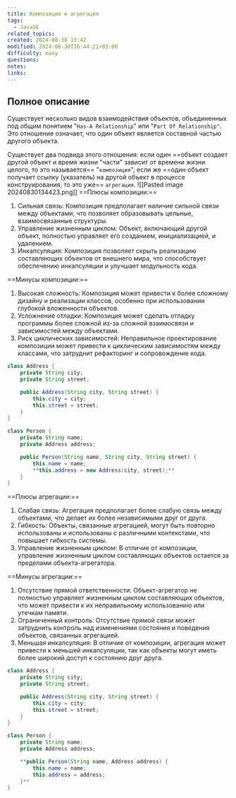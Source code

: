 ```yaml
---
title: Композиция и агрегация
tags:
  - JavaSE
related_topics: 
created: 2024-08-30 13:42
modified: 2024-08-30T16:44:21+03:00
difficulty: easy
questions: 
notes: 
links: 
---
```


## Полное описание
Существует несколько видов взаимодействия объектов, объединенных под общим понятием "`Has-A Relationship`" или "`Part Of Relationship"`. Это отношение означает, что один объект является составной частью другого объекта.

Существует два подвида этого отношения: если один ==объект создает другой объект и время жизни "части" зависит от времени жизни целого, то это называется== "`композиция`", если же ==один объект получает ссылку (указатель) на другой объект в процессе конструирования, то это уже== `агрегация`.
![[Pasted image 20240830134423.png]]
==Плюсы композиции:==

1. Сильная связь: Композиция предполагает наличие сильной связи между объектами, что позволяет образовывать цельные, взаимосвязанные структуры.
2. Управление жизненным циклом: Объект, включающий другой объект, полностью управляет его созданием, инициализацией, и удалением.
3. Инкапсуляция: Композиция позволяет скрыть реализацию составляющих объектов от внешнего мира, что способствует обеспечению инкапсуляции и улучшает модульность кода.

==Минусы композиции:==

1. Высокая сложность: Композиция может привести к более сложному дизайну и реализации классов, особенно при использовании глубокой вложенности объектов.
2. Усложнение отладки: Композиция может сделать отладку программы более сложной из-за сложной взаимосвязи и зависимостей между объектами.
3. Риск циклических зависимостей: Неправильное проектирование композиции может привести к циклическим зависимостям между классами, что затруднит рефакторинг и сопровождение кода.

```java
class Address {
    private String city;
    private String street;

    public Address(String city, String street) {
        this.city = city;
        this.street = street;
    }
}

class Person {
    private String name;
    private Address address;

    public Person(String name, String city, String street) {
        this.name = name;
        **this.address = new Address(city, street);**
    }
}
```

==Плюсы агрегации:==

1. Слабая связь: Агрегация предполагает более слабую связь между объектами, что делает их более независимыми друг от друга.
2. Гибкость: Объекты, связанные агрегацией, могут быть повторно использованы и использованы с различными контекстами, что повышает гибкость системы.
3. Управление жизненным циклом: В отличие от композиции, управление жизненным циклом составляющих объектов остается за пределами объекта-агрегатора.

==Минусы агрегации:==

1. Отсутствие прямой ответственности: Объект-агрегатор не полностью управляет жизненным циклом составляющих объектов, что может привести к их неправильному использованию или утечкам памяти.
2. Ограниченный контроль: Отсутствие прямой связи может затруднить контроль над изменениями состояния и поведения объектов, связанных агрегацией.
3. Меньшая инкапсуляция: В отличие от композиции, агрегация может привести к меньшей инкапсуляции, так как объекты могут иметь более широкий доступ к состоянию друг друга.

```java
class Address {
    private String city;
    private String street;

    public Address(String city, String street) {
        this.city = city;
        this.street = street;
    }
}

class Person {
    private String name;
    private Address address;

    **public Person(String name, Address address) {
        this.name = name;
        this.address = address;
    }**
}
```
